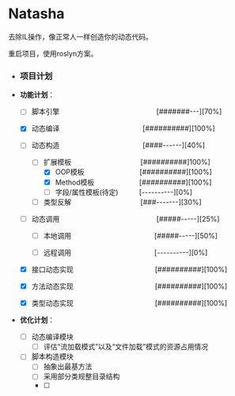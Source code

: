 # Natasha
去除IL操作，像正常人一样创造你的动态代码。

重启项目，使用roslyn方案。


- ### 项目计划

- **功能计划**：

   - [ ]  脚本引擎&emsp;&emsp;&emsp;&emsp;&emsp;&emsp;&emsp;&emsp;&emsp;&emsp;&emsp;&emsp;&emsp;&emsp;[#######---][70%]

     - [x]  动态编译&emsp;&emsp;&emsp;&emsp;&emsp;&emsp;&emsp;&emsp;&emsp;&emsp;&emsp;&emsp;[##########][100%]
     - [ ]  动态构造&emsp;&emsp;&emsp;&emsp;&emsp;&emsp;&emsp;&emsp;&emsp;&emsp;&emsp;&emsp;[####------][40%]
          - [ ] 扩展模板&emsp;&emsp;&emsp;&emsp;&emsp;&emsp;&emsp;&emsp;&emsp;&emsp;[##########]100%]
            - [x] OOP模板&emsp;&emsp;&emsp;&emsp;&emsp;&emsp;&emsp;&emsp;[##########][100%]
            - [x] Method模板&emsp;&emsp;&emsp;&emsp;&emsp;&emsp;&ensp;[##########][100%]
            - [ ] 字段/属性模板(待定)&emsp;&emsp;&emsp;[----------][0%]
          - [ ] 类型反解&emsp;&emsp;&emsp;&emsp;&emsp;&emsp;&emsp;&emsp;&emsp;&emsp;[###-------][30%]
   
   - [ ]  动态调用&emsp;&emsp;&emsp;&emsp;&emsp;&emsp;&emsp;&emsp;&emsp;&emsp;&emsp;&emsp;&emsp;&emsp;[#####-----][25%] 
   
      - [ ] 本地调用&emsp;&emsp;&emsp;&emsp;&emsp;&emsp;&emsp;&emsp;&emsp;&emsp;&emsp;&emsp;[#####-----][50%]
      
      - [ ] 远程调用&emsp;&emsp;&emsp;&emsp;&emsp;&emsp;&emsp;&emsp;&emsp;&emsp;&emsp;&emsp;[----------][0%]
   
   - [x] 接口动态实现 &emsp;&emsp;&emsp;&emsp;&emsp;&emsp;&emsp;&emsp;&emsp;&emsp;&emsp;&ensp;[##########][100%]
   - [x] 方法动态实现 &emsp;&emsp;&emsp;&emsp;&emsp;&emsp;&emsp;&emsp;&emsp;&emsp;&emsp;&ensp;[##########][100%]
   - [x] 类型动态实现 &emsp;&emsp;&emsp;&emsp;&emsp;&emsp;&emsp;&emsp;&emsp;&emsp;&emsp;&ensp;[##########][100%]

- **优化计划**：

     - [ ]  动态编译模块  
        - [ ]  评估“流加载模式”以及“文件加载”模式的资源占用情况
     - [ ]  脚本构造模块  
        - [ ]  抽象出最基方法
        - [ ]  采用部分类规整目录结构
        - [ ]  
      
     
